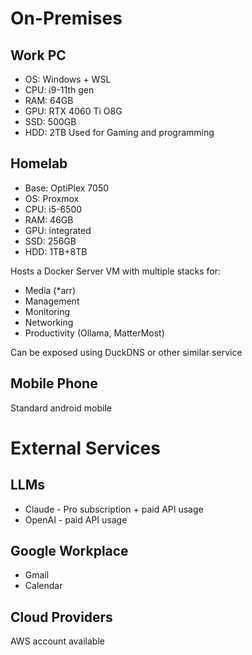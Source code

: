 # On-Premises
## Work PC
- OS: Windows + WSL
- CPU: i9-11th gen
- RAM: 64GB
- GPU: RTX 4060 Ti O8G
- SSD: 500GB
- HDD: 2TB
Used for Gaming and programming
## Homelab
- Base: OptiPlex 7050
- OS: Proxmox
- CPU: i5-6500
- RAM: 46GB
- GPU: integrated
- SSD: 256GB
- HDD: 1TB+8TB

Hosts a Docker Server VM with multiple stacks for:
- Media (\*arr)
- Management
- Monitoring
- Networking
- Productivity (Ollama, MatterMost)

Can be exposed using DuckDNS or other similar service
## Mobile Phone
Standard android mobile
# External Services
## LLMs
- Claude - Pro subscription + paid API usage
- OpenAI - paid API usage
## Google Workplace
- Gmail
- Calendar
## Cloud Providers
AWS account available